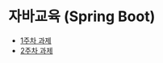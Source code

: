 # 자바교육 (Spring Boot)

* [1주차 과제](https://github.com/KijungSong/java_edu/wiki/1%EC%A3%BC%EC%B0%A8-%EA%B3%BC%EC%A0%9C)
* [2주차 과제](https://github.com/KijungSong/java_edu/wiki/2%EC%A3%BC%EC%B0%A8-%EA%B3%BC%EC%A0%9C)
